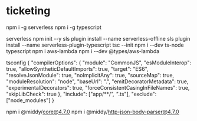 # ticketing
npm i -g serverless
npm i -g typescript

serverless
npm init --y
sls plugin install --name serverless-offline
sls plugin install --name serverless-plugin-typescript
tsc --init
npm i --dev ts-node typescript
npm i aws-lambda
npm i --dev @types/aws-lambda

tsconfig 
{
  "compilerOptions": {
    "module": "CommonJS",
    "esModuleInterop": true,
    "allowSyntheticDefaultImports": true,
    "target": "ES6",
    "resolveJsonModule": true,
    "noImplicitAny": true,
    "sourceMap": true,
    "moduleResolution": "node",
    "baseUrl": ".",
    "emitDecoratorMetadata": true,
    "experimentalDecorators": true,
    "forceConsistentCasingInFileNames": true,
    "skipLibCheck": true
  },
  "include": ["app/**/*", "*.ts"],
  "exclude": ["node_modules"]
}

 npm i @middy/core@4.7.0
 npm i @middy/http-json-body-parser@4.7.0
 


